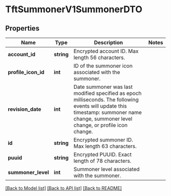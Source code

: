 # TftSummonerV1SummonerDTO

## Properties
Name | Type | Description | Notes
------------ | ------------- | ------------- | -------------
**account_id** | **string** | Encrypted account ID. Max length 56 characters. | 
**profile_icon_id** | **int** | ID of the summoner icon associated with the summoner. | 
**revision_date** | **int** | Date summoner was last modified specified as epoch milliseconds. The following events will update this timestamp: summoner name change, summoner level change, or profile icon change. | 
**id** | **string** | Encrypted summoner ID. Max length 63 characters. | 
**puuid** | **string** | Encrypted PUUID. Exact length of 78 characters. | 
**summoner_level** | **int** | Summoner level associated with the summoner. | 

[[Back to Model list]](../README.md#documentation-for-models) [[Back to API list]](../README.md#documentation-for-api-endpoints) [[Back to README]](../README.md)


